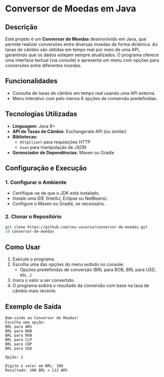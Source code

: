 # Conversor de Moedas em Java

## Descrição

Este projeto é um **Conversor de Moedas** desenvolvido em Java, que permite realizar conversões entre diversas moedas de forma dinâmica. As taxas de câmbio são obtidas em tempo real por meio de uma API, garantindo que os dados estejam sempre atualizados. O programa oferece uma interface textual (via console) e apresenta um menu com opções para conversões entre diferentes moedas.

## Funcionalidades

- Consulta de taxas de câmbio em tempo real usando uma API externa.
- Menu interativo com pelo menos 6 opções de conversão predefinidas.

## Tecnologias Utilizadas

- **Linguagem**: Java 8+
- **API de Taxas de Câmbio**: Exchangerate API (ou similar)
- **Bibliotecas**:
  - `HttpClient` para requisições HTTP
  - `Gson` para manipulação de JSON
- **Gerenciador de Dependências**: Maven ou Gradle

## Configuração e Execução

### 1. Configurar o Ambiente

- Certifique-se de que o JDK está instalado.
- Instale uma IDE (IntelliJ, Eclipse ou NetBeans).
- Configure o Maven ou Gradle, se necessário.

### 2. Clonar o Repositório

```bash
git clone https://github.com/seu-usuario/conversor-de-moedas.git
cd conversor-de-moedas
```

## Como Usar

1. Execute o programa.
2. Escolha uma das opções do menu exibido no console:
   - Opções predefinidas de conversão (BRL para BOB, BRL para USD, etc...)
3. Insira o valor a ser convertido.
4. O programa exibirá o resultado da conversão com base na taxa de câmbio mais recente.

## Exemplo de Saída
```
Bem-vindo ao Conversor de Moedas!
Escolha uma opção:
BRL para ARS
BRL para BOB
BRL para MXN
BRL para CLP
BRL para COP
BRL para USD

Opção: 1

Digite o valor em BRL: 100
Resultado: 100 BRL = 112 ARS
```


